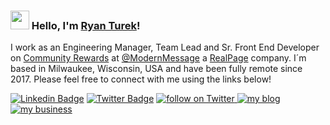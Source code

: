 ### <img src="https://media.giphy.com/media/hvRJCLFzcasrR4ia7z/giphy.gif" width="30px"> Hello, I'm [Ryan Turek](http://www.linkedin.com/in/rjturek/)!

I work as an Engineering Manager, Team Lead and Sr. Front End Developer on [Community Rewards](https://www.realpage.com/apartment-marketing/loyalty-reputation/) at [@ModernMessage](https://github.com/modernmsg) a [RealPage](https://www.realpage.com/) company. I´m based in Milwaukee, Wisconsin, USA and have been fully remote since 2017. Please feel free to connect with me using the links below!

[![Linkedin Badge](https://img.shields.io/badge/-LinkedIn-blue?style=flat-square&logo=Linkedin&logoColor=white&link=https://www.linkedin.com/in/rjturek/)](https://www.linkedin.com/in/rjturek/)
[![Twitter Badge](https://img.shields.io/badge/-Twitter-1ca0f1?style=flat-square&labelColor=1ca0f1&logo=twitter&logoColor=white&link=https://twitter.com/rjturek)](https://twitter.com/rjturek)
<a href="https://twitter.com/intent/follow?screen_name=rjturek" target="_blank">
  <img src="https://img.shields.io/twitter/follow/shields_io?style=social&logo=twitter" alt="follow on Twitter">
</a>
<a href="http://www.rturek.com/" target="_blank">
  <img src="https://img.shields.io/badge/blog-rturek.com-orange" alt="my blog">
</a>
<a href="http://www.turek.works/" target="_blank">
  <img src="https://img.shields.io/badge/business-turek.works-orange" alt="my business">
</a>

